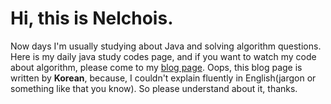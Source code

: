 # Hi, this is Nelchois.
Now days I'm usually studying about Java and solving algorithm questions. 
Here is my daily java study codes page, and if you want to watch my code about algorithm, please come to my [blog page](https://readydeveloperone.blogspot.com/). Oops, this blog page is written by **Korean**, because, I couldn't explain fluently in English(jargon or something like that you know). So please understand about it, thanks.